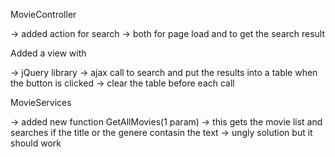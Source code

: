 MovieController 

-> added action for search 
-> both for page load and to get the search result


Added a view with 	

-> jQuery library
-> ajax call to search and put the results into a table when the button is clicked 
-> clear the table before each call



MovieServices 	

-> added new function GetAllMovies(1 param) 
-> this gets the movie list and searches if the title or the genere contasin the text 
-> ungly solution but it should work
